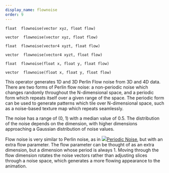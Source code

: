 ```yaml
---
display_name: flownoise
order: 9
---
```

`float  flownoise(vector xyz, float flow)`

`vector  flownoise(vector xyz, float flow)`

`float  flownoise(vector4 xyzt, float flow)`

`vector  flownoise(vector4 xyzt, float flow)`

`float  flownoise(float x, float y, float flow)`

`vector  flownoise(float x, float y, float flow)`

This operator generates 1D and 3D Perlin Flow noise from 3D and 4D data.
There are two forms of Perlin flow noise: a non-periodic noise which changes
randomly throughout the N-dimensional space, and a periodic form which
repeats itself over a given range of the space. The periodic form can be
used to generate patterns which tile over N-dimensional space, such as a
noise-based texture map which repeats seamlessly.

The noise has a range of (0, 1) with a median value of 0.5. The
distribution of the noise depends on the dimension, with higher
dimensions approaching a Gaussian distribution of noise values.

Flow noise is very similar to Perlin noise, as in
[![](../../icons/VOP/periodicnoise.svg)Periodic Noise](../../nodes/vop/periodicnoise.html "Generates 1D and 3D Perlin noise from 1D, 3D and 4D data."), but with an extra flow parameter. The flow
parameter can be thought of as an extra dimension, but a dimension
whose period is always 1. Moving through the flow dimension rotates
the noise vectors rather than adjusting slices through a noise space, which generates a more flowing appearance to the animation.
